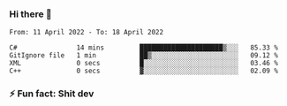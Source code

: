 ### Hi there 👋
<!--START_SECTION:waka-->

```text
From: 11 April 2022 - To: 18 April 2022

C#               14 mins         █████████████████████▒░░░   85.33 %
GitIgnore file   1 min           ██▒░░░░░░░░░░░░░░░░░░░░░░   09.12 %
XML              0 secs          █░░░░░░░░░░░░░░░░░░░░░░░░   03.46 %
C++              0 secs          ▓░░░░░░░░░░░░░░░░░░░░░░░░   02.09 %
```

<!--END_SECTION:waka-->
<!--
**TG4LAaron/TG4LAaron** is a ✨ _special_ ✨ repository because its `README.md` (this file) appears on your GitHub profile.

Here are some ideas to get you started:

- 🔭 I’m currently working on ...
- 🌱 I’m currently learning ...
- 👯 I’m looking to collaborate on ...
- 🤔 I’m looking for help with ...
- 💬 Ask me about ...
- 📫 How to reach me: ...
- 😄 Pronouns: ...
- ⚡ Fun fact: ...
-->
### ⚡ Fun fact: Shit dev

